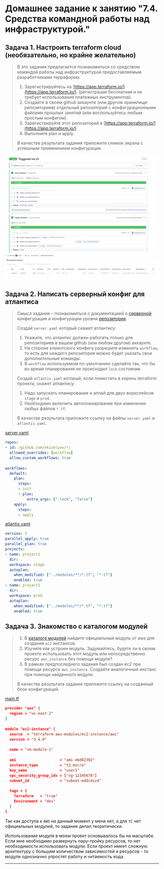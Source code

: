 # Домашнее задание к занятию "7.4. Средства командной работы над инфраструктурой."

## Задача 1. Настроить terraform cloud (необязательно, но крайне желательно)

>В это задании предлагается познакомиться со средством командой работы над инфраструктурой предоставляемым
>разработчиками терраформа.
>
>1. Зарегистрируйтесь на [https://app.terraform.io/](https://app.terraform.io/).
>(регистрация бесплатная и не требует использования платежных инструментов).
>1. Создайте в своем github аккаунте (или другом хранилище репозиториев) отдельный репозиторий с
> конфигурационными файлами прошлых занятий (или воспользуйтесь любым простым конфигом).
>1. Зарегистрируйте этот репозиторий в [https://app.terraform.io/](https://app.terraform.io/).
>1. Выполните plan и apply.
>
>В качестве результата задания приложите снимок экрана с успешным применением конфигурации.

![apply_terraform](./img/apply_terraform.png)
![terraform_vm](./img/terraform_vm.png)

## Задача 2. Написать серверный конфиг для атлантиса

>Смысл задания – познакомиться с документацией
>о [серверной](https://www.runatlantis.io/docs/server-side-repo-config.html) конфигурации и конфигурации уровня
> [репозитория](https://www.runatlantis.io/docs/repo-level-atlantis-yaml.html).
>
>Создай `server.yaml` который скажет атлантису:
>
>1. Укажите, что атлантис должен работать только для репозиториев в вашем github (или любом другом) аккаунте.
>1. На стороне клиентского конфига разрешите изменять `workflow`, то есть для каждого репозитория можно
>будет указать свои дополнительные команды.
>1. В `workflow` используемом по-умолчанию сделайте так, что бы во время планирования не происходил `lock` состояния.
>
>Создай `atlantis.yaml` который, если поместить в корень terraform проекта, скажет атлантису:
>
>1. Надо запускать планирование и аплай для двух воркспейсов `stage` и `prod`.
>1. Необходимо включить автопланирование при изменении любых файлов `*.tf`.
>
>В качестве результата приложите ссылку на файлы `server.yaml` и `atlantis.yaml`.

[server.yaml](./src/server.yaml)

```yaml
repos:
- id: /github.com/nkiselyov/*/
  allowed_overrides: [workflow]
  allow_custom_workflows: true
  
workflows:
  default:
    plan:
      steps:
      - init
      - plan:
          extra_args: ["-lock", "false"]
    apply:
      steps:
      - apply
```

[atlantis.yaml](./src/atlantis.yaml)

```yaml
version: 3
parallel_apply: true
parallel_plan: true
projects:
- name: project1
  dir: .
  workspace: stage
  autoplan:
    when_modified: ["../modules/**/*.tf", "*.tf"]
    enabled: true
- name: project1
  dir: .
  workspace: prod
  autoplan:
    when_modified: ["../modules/**/*.tf", "*.tf"]
    enabled: true
```

## Задача 3. Знакомство с каталогом модулей

>1. В [каталоге модулей](https://registry.terraform.io/browse/modules) найдите официальный модуль от aws для создания
>`ec2` инстансов.
>2. Изучите как устроен модуль. Задумайтесь, будете ли в своем проекте использовать этот модуль или непосредственно
>ресурс `aws_instance` без помощи модуля?
>3. В рамках предпоследнего задания был создан ec2 при помощи ресурса `aws_instance`.
>Создайте аналогичный инстанс при помощи найденного модуля.
>
>В качестве результата задания приложите ссылку на созданный блок конфигураций.

[main.tf](./src/main.tf)

```json
provider "aws" {
  region = "us-east-2"
}

module "ec2-instance" {
  source  = "terraform-aws-modules/ec2-instance/aws"
  version = "3.4.0"

  name = "vm-module-1"

  ami                    = "ami-ebd02392"
  instance_type          = "t2.micro"
  key_name               = "user1"
  vpc_security_group_ids = ["sg-12345678"]
  subnet_id              = "subnet-eddcdzz4"
  
  tags = {
    Terraform   = "true"
    Environment = "dev"
  }
}
```

Так как доступа к `AWS` на данный момент у меня нет, а для `YC` нет официальных модулей, то задание делал теоритически.

Использование модуля в моем проект основывалось бы на масштабе. Если мне необходимо развернуть пару-тройку ресурсов, то нет необходимости использовать модули. Если проект имеет сложную архитектуру с большим количеством зависимостей и ресурсов - то модули однозначно упростят работу и читаемость кода.

---
